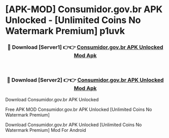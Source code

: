 # [APK-MOD] Consumidor.gov.br APK Unlocked - [Unlimited Coins No Watermark Premium] p1uvk



<div align="center">
<h3>🔴 Download [Server1] 👉👉 <a href="https://momento.my/?title=Consumidor.gov.br_APK_Unlocked">Consumidor.gov.br APK Unlocked Mod Apk</a></h3><br>

<h3>🔴 Download [Server2] 👉👉 <a href="https://momento.my/?title=Consumidor.gov.br_APK_Unlocked">Consumidor.gov.br APK Unlocked Mod Apk</a></h3>
</div>



Download Consumidor.gov.br APK Unlocked 

Free APK MOD Consumidor.gov.br APK Unlocked [Unlimited Coins No Watermark Premium]

Download Consumidor.gov.br APK Unlocked [Unlimited Coins No Watermark Premium] Mod For Android

